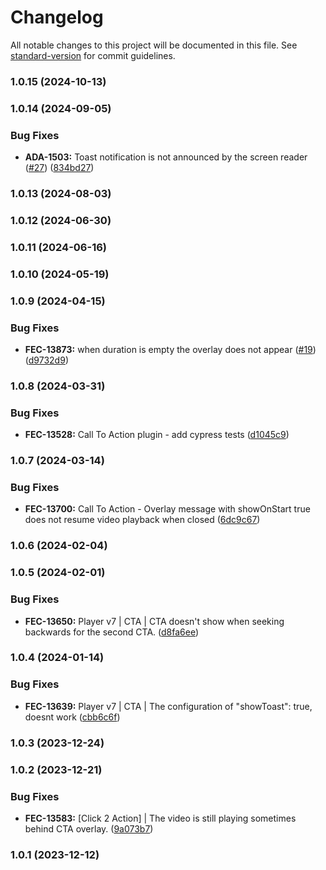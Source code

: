 # Changelog

All notable changes to this project will be documented in this file. See [standard-version](https://github.com/conventional-changelog/standard-version) for commit guidelines.

### 1.0.15 (2024-10-13)

### 1.0.14 (2024-09-05)


### Bug Fixes

* **ADA-1503:** Toast notification is not announced by the screen reader ([#27](https://github.com/kaltura/playkit-js-call-to-action/issues/27)) ([834bd27](https://github.com/kaltura/playkit-js-call-to-action/commit/834bd273b8b6abd54ad4d25ec2da4a1211268932))

### 1.0.13 (2024-08-03)

### 1.0.12 (2024-06-30)

### 1.0.11 (2024-06-16)

### 1.0.10 (2024-05-19)

### 1.0.9 (2024-04-15)


### Bug Fixes

* **FEC-13873:** when duration is empty the overlay does not appear ([#19](https://github.com/kaltura/playkit-js-call-to-action/issues/19)) ([d9732d9](https://github.com/kaltura/playkit-js-call-to-action/commit/d9732d918538e500c1df5723e611f40aef1b56bc))

### 1.0.8 (2024-03-31)


### Bug Fixes

* **FEC-13528:** Call To Action plugin - add cypress tests ([d1045c9](https://github.com/kaltura/playkit-js-call-to-action/commit/d1045c94ac62dadae21eb606ec4ce079c37738c6))

### 1.0.7 (2024-03-14)


### Bug Fixes

* **FEC-13700:** Call To Action - Overlay message with showOnStart true does not resume video playback when closed ([6dc9c67](https://github.com/kaltura/playkit-js-call-to-action/commit/6dc9c67ecbf3705260fe523a9925ee8c7dd25a3b))

### 1.0.6 (2024-02-04)

### 1.0.5 (2024-02-01)


### Bug Fixes

* **FEC-13650:** Player v7 | CTA | CTA doesn't show when seeking backwards for the second CTA. ([d8fa6ee](https://github.com/kaltura/playkit-js-call-to-action/commit/d8fa6ee3ba5fdf2923b3c1f95ff7ae9498438d43))

### 1.0.4 (2024-01-14)


### Bug Fixes

* **FEC-13639:** Player v7 | CTA | The configuration of "showToast": true, doesnt work ([cbb6c6f](https://github.com/kaltura/playkit-js-call-to-action/commit/cbb6c6f54be1a87de7c68e0241780730f704a6ab))

### 1.0.3 (2023-12-24)

### 1.0.2 (2023-12-21)


### Bug Fixes

* **FEC-13583:** [Click 2 Action] | The video is still playing sometimes behind CTA overlay. ([9a073b7](https://github.com/kaltura/playkit-js-call-to-action/commit/9a073b7d310a5e5ba66eb68fbb5cd5f6894ab3f6))

### 1.0.1 (2023-12-12)
